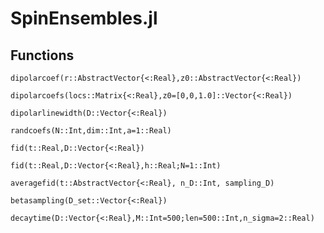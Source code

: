 # SpinEnsembles.jl

## Functions

```@docs
dipolarcoef(r::AbstractVector{<:Real},z0::AbstractVector{<:Real})
```

```@docs
dipolarcoefs(locs::Matrix{<:Real},z0=[0,0,1.0]::Vector{<:Real})
```

```@docs
dipolarlinewidth(D::Vector{<:Real})
```

```@docs
randcoefs(N::Int,dim::Int,a=1::Real)
```

```@docs
fid(t::Real,D::Vector{<:Real})
```

```@docs
fid(t::Real,D::Vector{<:Real},h::Real;N=1::Int)
```

```@docs
averagefid(t::AbstractVector{<:Real}, n_D::Int, sampling_D)
```

```@docs
betasampling(D_set::Vector{<:Real})
```

```@docs
decaytime(D::Vector{<:Real},M::Int=500;len=500::Int,n_sigma=2::Real)
```
